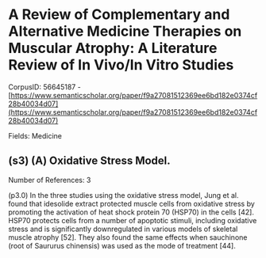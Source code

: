 # A Review of Complementary and Alternative Medicine Therapies on Muscular Atrophy: A Literature Review of In Vivo/In Vitro Studies

CorpusID: 56645187 - [https://www.semanticscholar.org/paper/f9a27081512369ee6bd182e0374cf28b40034d07](https://www.semanticscholar.org/paper/f9a27081512369ee6bd182e0374cf28b40034d07)

Fields: Medicine

## (s3) (A) Oxidative Stress Model.
Number of References: 3

(p3.0) In the three studies using the oxidative stress model, Jung et al. found that idesolide extract protected muscle cells from oxidative stress by promoting the activation of heat shock protein 70 (HSP70) in the cells [42]. HSP70 protects cells from a number of apoptotic stimuli, including oxidative stress and is significantly downregulated in various models of skeletal muscle atrophy [52]. They also found the same effects when sauchinone (root of Saururus chinensis) was used as the mode of treatment [44].
